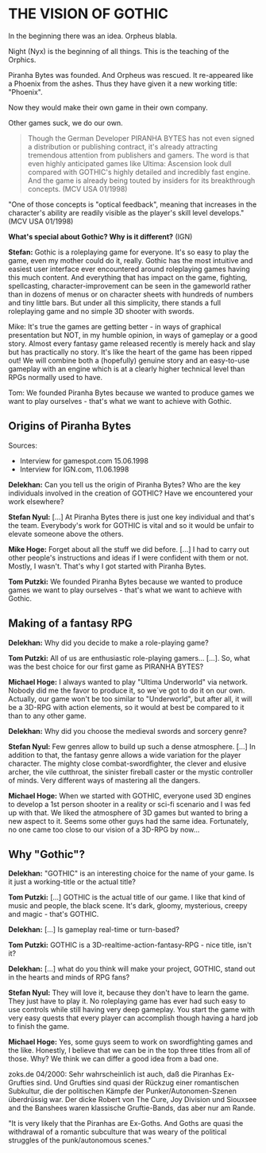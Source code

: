 # THE VISION OF GOTHIC 

In the beginning there was an idea. 
Orpheus blabla.

Night (Nyx) is the beginning of all things.
This is the teaching of the Orphics.


Piranha Bytes was founded. And Orpheus was rescued.
It re-appeared like a Phoenix from the ashes.
Thus they have given it a new working title: "Phoenix".

Now they would make their own game in their own company.



<p class="suptext">Other games suck, we do our own.</p>

> Though the German Developer PIRANHA BYTES has not even signed a distribution or 
publishing contract, it's already attracting tremendous attention from publishers and gamers.
> The word is that even highly anticipated games like Ultima: Ascension look dull compared with GOTHIC's highly detailed and incredibly fast engine. And the game is already being touted by insiders for its breakthrough concepts.
(MCV USA 01/1998)

"One of those concepts is "optical feedback", meaning that increases in the character's ability are readily visible as the player's skill level develops."
(MCV USA 01/1998)


**What's special about Gothic? Why is it different?** (IGN)

**Stefan:** Gothic is a roleplaying game for everyone. It's so easy to play the game, even my mother could do it, really. Gothic has the most intuitive and easiest user interface ever encountered around roleplaying games having this much content. And everything that has impact on the game, fighting, spellcasting, character-improvement can be seen in the gameworld rather than in dozens of menus or on character sheets with hundreds of numbers and tiny little bars. But under all this simplicity, there stands a full roleplaying game and no simple 3D shooter with swords.

Mike: It's true the games are getting better - in ways of graphical presentation but NOT, in my humble opinion, in ways of gameplay or a good story. Almost every fantasy game released recently is merely hack and slay but has practically no story. It's like the heart of the game has been ripped out! We will combine both a (hopefully) genuine story and an easy-to-use gameplay with an engine which is at a clearly higher technical level than RPGs normally used to have.

Tom: We founded Piranha Bytes because we wanted to produce games we want to play ourselves - that's what we want to achieve with Gothic.



## Origins of Piranha Bytes

Sources: 
* Interview for gamespot.com 15.06.1998
* Interview for IGN.com, 11.06.1998

**Delekhan:** Can you tell us the origin of Piranha Bytes? Who are the key individuals involved in the creation of GOTHIC? Have we encountered your work elsewhere?

**Stefan Nyul:** [...] At Piranha Bytes there is just one key individual and that's the team. Everybody's work for GOTHIC is vital and so it would be unfair to elevate someone above the others.

**Mike Hoge:** Forget about all the stuff we did before. [...] I had to carry out other people's instructions and ideas if I were confident with them or not. Mostly, I wasn't. That's why I got started with Piranha Bytes.

**Tom Putzki:**  We founded Piranha Bytes because we wanted to produce games we want to play ourselves - that's what we want to achieve with Gothic.


## Making of a fantasy RPG

**Delekhan:** Why did you decide to make a role-playing game?

**Tom Putzki:** All of us are enthusiastic role-playing gamers... [...]. So, what was the best choice for our first game as PIRANHA BYTES?

**Michael Hoge:** I always wanted to play "Ultima Underworld" via network. Nobody did me the favor to produce it, so we´ve got to do it on our own. Actually, our game won't be too similar to "Underworld", but after all, it will be a 3D-RPG with action elements, so it would at best be compared to it than to any other game.

**Delekhan:** Why did you choose the medieval swords and sorcery genre?

**Stefan Nyul:** Few genres allow to build up such a dense atmosphere. [...] In addition to that, the fantasy genre allows a wide variation for the player character. The mighty close combat-swordfighter, the clever and elusive archer, the vile cutthroat, the sinister fireball caster or the mystic controller of minds. Very different ways of mastering all the dangers.

**Michael Hoge:** When we started with GOTHIC, everyone used 3D engines to develop a 1st person shooter in a reality or sci-fi scenario and I was fed up with that. We liked the atmosphere of 3D games but wanted to bring a new aspect to it. Seems some other guys had the same idea. Fortunately, no one came too close to our vision of a 3D-RPG by now...


## Why "Gothic"?

**Delekhan:** "GOTHIC" is an interesting choice for the name of your game. Is it just a working-title or the actual title? 

**Tom Putzki:** [...] GOTHIC is the actual title of our game. I like that kind of music and people, the black scene. It's dark, gloomy, mysterious, creepy and magic - that's GOTHIC.

**Delekhan:** [...] Is gameplay real-time or turn-based?

**Tom Putzki:** GOTHIC is a 3D-realtime-action-fantasy-RPG - nice title, isn't it?


**Delekhan:** [...] what do you think will make your project, GOTHIC, stand out in the hearts and minds of RPG fans?

**Stefan Nyul:** They will love it, because they don't have to learn the game. They just have to play it. No roleplaying game has ever had such easy to use controls while still having very deep gameplay. You start the game with very easy quests that every player can accomplish though having a hard job to finish the game. 

**Michael Hoge:** Yes, some guys seem to work on swordfighting games and the like. Honestly, I believe that we can be in the top three titles from all of those. Why? We think we can differ a good idea from a bad one.


zoks.de 04/2000:
Sehr wahrscheinlich ist auch, daß die Piranhas Ex-Grufties sind. Und Grufties sind quasi der Rückzug einer romantischen Subkultur, die der politischen Kämpfe der Punker/Autonomen-Szenen überdrüssig war. Der dicke Robert von The Cure, Joy Division und Siouxsee and the Banshees waren klassische Gruftie-Bands, das aber nur am Rande.

"It is very likely that the Piranhas are Ex-Goths. And Goths are quasi the withdrawal of a romantic subculture that was weary of the political struggles of the punk/autonomous scenes." 